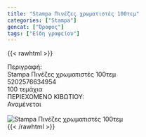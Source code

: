 ```yaml
---
title: "Stampa Πινέζες χρωματιστές 100τεμ"
categories: ["Stampa"]
gencat: ["Όροφος"]
tags: ["Είδη γραφείου"]
---
```

{{< rawhtml >}}

<div class="sload673"><div class="product"><div id="sistatika">Περιγραφή:</div><div class="alltext">Stampa Πινέζες χρωματιστές 100τεμ</div><div id="barcode"><div id="barimage1"></div><span id="bartext">5202576634954</span></div><div id="varos"><div id="temimg"></div><span id="varostext">100 τεμάχια</span></div><div id="kivotio">ΠΕΡΙΕΧΟΜΕΝΟ ΚΙΒΩΤΙΟΥ:<br>Αναμένεται</div><br><div class="pimg"><img alt="Stampa Πινέζες χρωματιστές 100τεμ" title="Stampa Πινέζες χρωματιστές 100τεμ" src="/media/images/stampa-pinezes-xrwmatistes-100tem.jpg"></div></div></div>
{{< /rawhtml >}}


